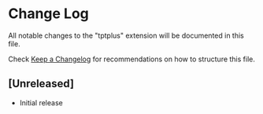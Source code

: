 # Change Log

All notable changes to the "tptplus" extension will be documented in this file.

Check [Keep a Changelog](http://keepachangelog.com/) for recommendations on how to structure this file.

## [Unreleased]

- Initial release